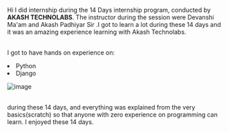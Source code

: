 
Hi I did internship during the 14 Days internship program, conducted by <b>AKASH TECHNOLABS</b>.
The instructor during the session were Devanshi Ma'am and Akash Padhiyar Sir .I got to
learn a lot during these 14 days and it was an amazing experience learning with Akash Technolabs.

<br>I got to have hands on experience on:
<li>Python
<li>Django
  
  
  ![image](https://user-images.githubusercontent.com/84809772/121650410-2d229880-cab7-11eb-8da3-fc405adac4cf.png)


<br>during these 14 days, and everything was explained from the very basics(scratch) so that
anyone with zero experience on programming can learn.
I enjoyed these 14 days. 



